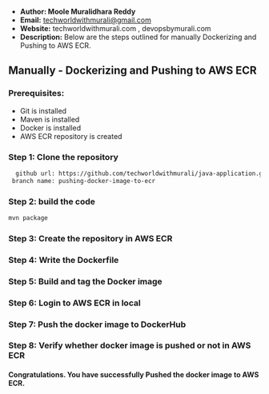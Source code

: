 + <b>Author: Moole Muralidhara Reddy</b></br>
+ <b>Email:</b> techworldwithmurali@gmail.com</br>
+ <b>Website:</b> techworldwithmurali.com , devopsbymurali.com</br>
+ <b>Description:</b> Below are the steps outlined for manually Dockerizing and Pushing to AWS ECR.</br>

## Manually - Dockerizing and Pushing to AWS ECR

### Prerequisites:
+ Git is installed
+ Maven is installed
+ Docker is installed
+ AWS ECR repository is created

### Step 1: Clone the repository
  
```xml
  github url: https://github.com/techworldwithmurali/java-application.git
 branch name: pushing-docker-image-to-ecr
```
### Step 2: build the code
```xml
mvn package
```
### Step 3: Create the repository in AWS ECR
### Step 4: Write the Dockerfile
### Step 5: Build and tag the Docker image
### Step 6: Login to AWS ECR in local
### Step 7: Push the docker image to DockerHub
### Step 8: Verify whether docker image is pushed or not in AWS ECR


#### Congratulations. You have successfully Pushed the docker image to AWS ECR.
